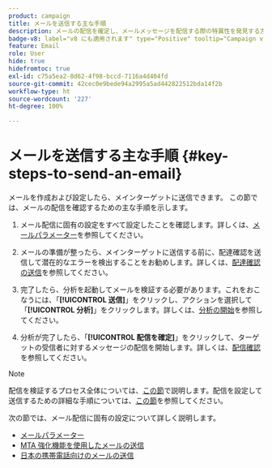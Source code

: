 ```yaml
---
product: campaign
title: メールを送信する主な手順
description: メールの配信を確定し、メールメッセージを配信する際の特異性を発見する方法について説明します。
badge-v8: label="v8 にも適用されます" type="Positive" tooltip="Campaign v8 にも適用されます"
feature: Email
role: User
hide: true
hidefromtoc: true
exl-id: c75a5ea2-8d62-4f98-bccd-7116a4d404fd
source-git-commit: 42cec0e9bede94a2995a5ad442822512bda14f2b
workflow-type: ht
source-wordcount: '227'
ht-degree: 100%

---
```


# メールを送信する主な手順 {#key-steps-to-send-an-email}

メールを作成および設定したら、メインターゲットに送信できます。 この節では、メールの配信を確認するための主な手順を示します。

1. メール配信に固有の設定をすべて設定したことを確認します。詳しくは、[メールパラメーター](email-parameters.md)を参照してください。
1. メールの準備が整ったら、メインターゲットに送信する前に、配達確認を送信して潜在的なエラーを検出することをお勧めします。詳しくは、[配達確認の送信](steps-validating-the-delivery.md#sending-a-proof)を参照してください。

1. 完了したら、分析を起動してメールを検証する必要があります。これをおこなうには、「**[!UICONTROL 送信]**」をクリックし、アクションを選択して「**[!UICONTROL 分析]**」をクリックします。詳しくは、[分析の開始](steps-validating-the-delivery.md#analyzing-the-delivery)を参照してください。

1. 分析が完了したら、「**[!UICONTROL 配信を確定]**」をクリックして、ターゲットの受信者に対するメッセージの配信を開始します。詳しくは、[配信確認](steps-sending-the-delivery.md#confirming-delivery)を参照してください。

   <!--Add screenshot with analysis done and Confirm delivery button activated.-->

>[!NOTE]
>
>配信を検証するプロセス全体については、[この節](steps-validating-the-delivery.md)で説明します。配信を設定して送信するための詳細な手順については、[この節](steps-sending-the-delivery.md)を参照してください。

次の節では、メール配信に固有の設定について詳しく説明します。
<!--* [Generating the mirror page](generating-mirror-page.md)
* [Email BCC](email-bcc.md)-->
* [メールパラメーター](email-parameters.md)
* [MTA 強化機能を使用したメールの送信](sending-with-enhanced-mta.md)
* [日本の携帯電話向けのメールの送信](sending-emails-on-japanese-mobiles.md)
